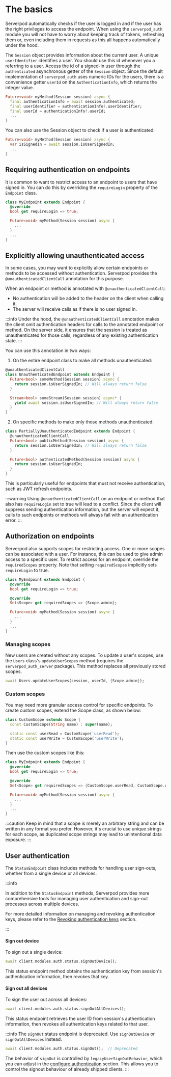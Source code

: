 # The basics

Serverpod automatically checks if the user is logged in and if the user has the right privileges to access the endpoint. When using the `serverpod_auth` module you will not have to worry about keeping track of tokens, refreshing them or, even including them in requests as this all happens automatically under the hood.

The `Session` object provides information about the current user. A unique `userIdentifier` identifies a user. You should use this id whenever you a referring to a user. Access the id of a signed-in user through the `authenticated` asynchronous getter of the `Session` object. Since the default implementation of `serverpod_auth` uses numeric IDs for the users, there is a convenience getter `userId` on the `AuthenticationInfo`, which returns the integer value.

```dart
Future<void> myMethod(Session session) async {
  final authenticationInfo = await session.authenticated;
  final userIdentifier = authenticationInfo?.userIdentifier;
  final userId = authenticationInfo?.userId;
  ...
}
```

You can also use the Session object to check if a user is authenticated:

```dart
Future<void> myMethod(Session session) async {
  var isSignedIn = await session.isUserSignedIn;
  ...
}
```

## Requiring authentication on endpoints

It is common to want to restrict access to an endpoint to users that have signed in. You can do this by overriding the `requireLogin` property of the `Endpoint` class.

```dart
class MyEndpoint extends Endpoint {
  @override
  bool get requireLogin => true;

  Future<void> myMethod(Session session) async {
    ...
  }
  ...
}
```

## Explicitly allowing unauthenticated access

In some cases, you may want to explicitly allow certain endpoints or methods to be accessed without authentication. Serverpod provides the `@unauthenticatedClientCall` annotation for this purpose.

When an endpoint or method is annotated with `@unauthenticatedClientCall`:
- No authentication will be added to the header on the client when calling it.
- The server will receive calls as if there is no user signed in.

:::info
Under the hood, the `@unauthenticatedClientCall` annotation makes the client omit authentication headers for calls to the annotated endpoint or method. On the server side, it ensures that the session is treated as unauthenticated for those calls, regardless of any existing authentication state.
:::

You can use this annotation in two ways:

1. On the entire endpoint class to make all methods unauthenticated:
```dart
@unauthenticatedClientCall
class UnauthenticatedEndpoint extends Endpoint {
  Future<bool> someMethod(Session session) async {
    return session.isUserSignedIn; // Will always return false
  }

  Stream<bool> someStream(Session session) async* {
    yield await session.isUserSignedIn; // Will always return false
  }
}
```

2. On specific methods to make only those methods unauthenticated:
```dart
class PartiallyUnauthenticatedEndpoint extends Endpoint {
  @unauthenticatedClientCall
  Future<bool> publicMethod(Session session) async {
    return session.isUserSignedIn; // Will always return false
  }

  Future<bool> authenticatedMethod(Session session) async {
    return session.isUserSignedIn;
  }
}
```

This is particularly useful for endpoints that must not receive authentication, such as JWT refresh endpoints.

:::warning
Using `@unauthenticatedClientCall` on an endpoint or method that also has `requireLogin` set to true will lead to a conflict. Since the client will suppress sending authentication information, but the server will expect it, calls to such endpoints or methods will always fail with an authentication error.
:::


## Authorization on endpoints

Serverpod also supports scopes for restricting access. One or more scopes can be associated with a user. For instance, this can be used to give admin access to a specific user. To restrict access for an endpoint, override the `requiredScopes` property. Note that setting `requiredScopes` implicitly sets `requireLogin` to true.

```dart
class MyEndpoint extends Endpoint {
  @override
  bool get requireLogin => true;

  @override
  Set<Scope> get requiredScopes => {Scope.admin};

  Future<void> myMethod(Session session) async {
    ...
  }
  ...
}
```

### Managing scopes

New users are created without any scopes. To update a user's scopes, use the `Users` class's `updateUserScopes` method (requires the `serverpod_auth_server` package). This method replaces all previously stored scopes.

```dart
await Users.updateUserScopes(session, userId, {Scope.admin});
```

### Custom scopes

You may need more granular access control for specific endpoints. To create custom scopes, extend the Scope class, as shown below:

```dart
class CustomScope extends Scope {
  const CustomScope(String name) : super(name);

  static const userRead = CustomScope('userRead');
  static const userWrite = CustomScope('userWrite');
}
```

Then use the custom scopes like this:

```dart
class MyEndpoint extends Endpoint {
  @override
  bool get requireLogin => true;

  @override
  Set<Scope> get requiredScopes => {CustomScope.userRead, CustomScope.userWrite};

  Future<void> myMethod(Session session) async {
    ...
  }
  ...
}
```

:::caution
Keep in mind that a scope is merely an arbitrary string and can be written in any format you prefer. However, it's crucial to use unique strings for each scope, as duplicated scope strings may lead to unintentional data exposure.
:::

## User authentication

The `StatusEndpoint` class includes methods for handling user sign-outs, whether from a single device or all devices.

:::info

In addition to the `StatusEndpoint` methods, Serverpod provides more comprehensive tools for managing user authentication and sign-out processes across multiple devices.

For more detailed information on managing and revoking authentication keys, please refer to the [Revoking authentication keys](providers/custom-providers#revoking-authentication-keys) section.

:::

#### Sign out device

To sign out a single device:

```dart
await client.modules.auth.status.signOutDevice();
```

This status endpoint method obtains the authentication key from session's authentication information, then revokes that key.

#### Sign out all devices

To sign the user out across all devices:

```dart
await client.modules.auth.status.signOutAllDevices();
```

This status endpoint retrieves the user ID from session's authentication information, then revokes all authentication keys related to that user.

:::info
The `signOut` status endpoint is deprecated. Use `signOutDevice` or `signOutAllDevices` instead.

```dart
await client.modules.auth.status.signOut();  // Deprecated
```

The behavior of `signOut` is controlled by `legacyUserSignOutBehavior`, which you can adjust in the [configure authentication](setup#configure-authentication) section. This allows you to control the signout behaviour of already shipped clients.
:::
